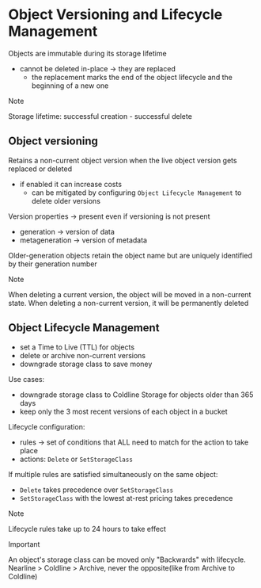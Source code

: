 # Object Versioning and Lifecycle Management

Objects are immutable during its storage lifetime

- cannot be deleted in-place -> they are replaced
  - the replacement marks the end of the object lifecycle and the beginning of a new one

> [!NOTE]
> Storage lifetime: successful creation - successful delete

## Object versioning

Retains a non-current object version when the live object version gets replaced or deleted

- if enabled it can increase costs
  - can be mitigated by configuring `Object Lifecycle Management` to delete older versions

Version properties -> present even if versioning is not present

- generation -> version of data
- metageneration -> version of metadata

Older-generation objects retain the object name but are uniquely identified by their generation number

> [!NOTE]
> When deleting a current version, the object will be moved in a non-current state. When deleting a non-current version, it will be permanently deleted

## Object Lifecycle Management

- set a Time to Live (TTL) for objects
- delete or archive non-current versions
- downgrade storage class to save money

Use cases:

- downgrade storage class to Coldline Storage for objects older than 365 days
- keep only the 3 most recent versions of each object in a bucket

Lifecycle configuration:

- rules -> set of conditions that ALL need to match for the action to take place
- actions: `Delete` or `SetStorageClass`

If multiple rules are satisfied simultaneously on the same object:

- `Delete` takes precedence over `SetStorageClass`
- `SetStorageClass` with the lowest at-rest pricing takes precedence

> [!NOTE]
> Lifecycle rules take up to 24 hours to take effect

> [!IMPORTANT]
> An object's storage class can be moved only "Backwards" with lifecycle. Nearline > Coldline > Archive, never the opposite(like from Archive to Coldline)
